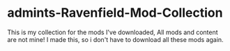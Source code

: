 # admints-Ravenfield-Mod-Collection
This is my collection for the mods I've downloaded, All mods and content are not mine!
I made this, so i don't have to download all these mods again.
